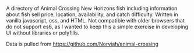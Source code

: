A directory of Animal Crossing New Horizons fish including information about fish sell price, location, availability, and catch difficulty. 
Written in vanilla javascript, css, and HTML. Not compatible with older browsers that do not support es6, as I wanted to keep this a simple exercise in developing UI without libraries or polyfills.

Data is pulled from https://github.com/Norviah/animal-crossing 
